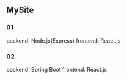 ## MySite

### 01
  backend: Node.js(Express)
  frontend: React.js
  
### 02
  backend: Spring Boot
  frontend: React.js
